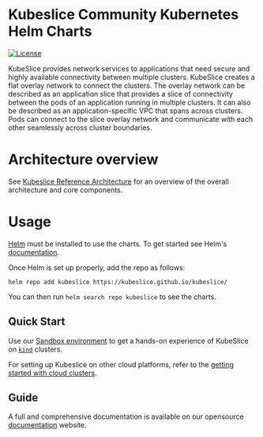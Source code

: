 # Kubeslice Community Kubernetes Helm Charts

[![License](https://img.shields.io/badge/License-Apache%202.0-blue.svg)](https://opensource.org/licenses/Apache-2.0)

KubeSlice provides network services to applications that need secure and highly available connectivity between multiple clusters. KubeSlice creates a flat overlay network to connect the clusters. The overlay network can be described as an application slice that provides a slice of connectivity between the pods of an application running in multiple clusters. It can also be described as an application-specific VPC that spans across clusters. Pods can connect to the slice overlay network and communicate with each other seamlessly across cluster boundaries.

# Architecture overview
See [Kubeslice Reference Architecture](https://kubeslice.io/documentation/open-source/0.6.0/architecture) for an overview of the overall architecture and core components.

# Usage

[Helm](https://helm.sh) must be installed to use the charts. To get started see Helm's [documentation](https://helm.sh/docs/).

Once Helm is set up properly, add the repo as follows:

```console
helm repo add kubeslice https://kubeslice.github.io/kubeslice/
```

You can then run `helm search repo kubeslice` to see the charts.


Quick Start
---

Use our [Sandbox environment](https://kubeslice.io/documentation/open-source/0.6.0/) to get a hands-on experience of KubeSlice on  [`kind`](https://kind.sigs.k8s.io/) clusters.

For setting up Kubeslice on other cloud platforms, refer to the [getting started with cloud clusters](https://kubeslice.io/documentation/open-source/0.5.0/cloud-cluster-quick-start).

Guide
---
A full and comprehensive documentation is available on our opensource [documentation](https://kubeslice.io/documentation/open-source/0.6.0/) website.
